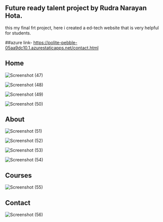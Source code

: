 ## Future ready talent project by Rudra Narayan Hota.
this my final frt project, here i created a ed-tech website that is very helpful for students.

##azure link- https://polite-pebble-05aa9dc10.1.azurestaticapps.net/contact.html

## Home

![Screenshot (47)](https://user-images.githubusercontent.com/89252181/184015154-bb572740-19a7-450a-ba51-f210a4bc029c.png)


![Screenshot (48)](https://user-images.githubusercontent.com/89252181/184015207-b9e5d5f2-d431-40d2-9ab9-541fc13ca195.png)


![Screenshot (49)](https://user-images.githubusercontent.com/89252181/184015275-75744f63-7e0f-4eee-8b1f-f71bf5095c83.png)


![Screenshot (50)](https://user-images.githubusercontent.com/89252181/184015312-27a7e69c-5992-4d19-9d85-0def02f92a1f.png)


## About

![Screenshot (51)](https://user-images.githubusercontent.com/89252181/184015416-345b9cf8-137f-4baa-b8da-e5d33bb80f72.png)


![Screenshot (52)](https://user-images.githubusercontent.com/89252181/184015440-c0782c16-bb44-43b5-a142-ed5303d5b559.png)

![Screenshot (53)](https://user-images.githubusercontent.com/89252181/184015471-7ba82598-84ec-4f40-853a-80d562ce969d.png)

![Screenshot (54)](https://user-images.githubusercontent.com/89252181/184015509-9b21847d-f6e6-4a48-a0ec-2282a37c5b2f.png)

## Courses

![Screenshot (55)](https://user-images.githubusercontent.com/89252181/184015654-98bb47c0-849b-4bed-b4cc-bc6cc45b16be.png)


## Contact
![Screenshot (56)](https://user-images.githubusercontent.com/89252181/184015676-5a249807-c13e-487a-8284-bf3b4f0e546e.png)


